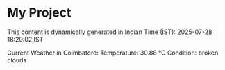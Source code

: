 # My Project

This content is dynamically generated in Indian Time (IST): 2025-07-28 18:20:02 IST


Current Weather in Coimbatore:
Temperature: 30.88 °C
Condition: broken clouds
